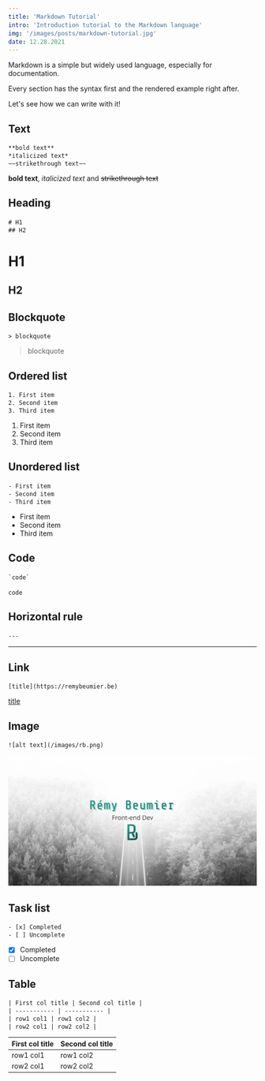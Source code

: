 ```yaml
---
title: 'Markdown Tutorial'
intro: 'Introduction tutorial to the Markdown language'
img: '/images/posts/markdown-tutorial.jpg'
date: 12.28.2021
---
```


Markdown is a simple but widely used language, especially for documentation.

Every section has the syntax first and the rendered example right after. 

Let's see how we can write with it!

## Text
```
**bold text**
*italicized text*
~~strikethrough text~~
```
**bold text**, *italicized text* and ~~strikethrough text~~

## Heading
```
# H1
## H2
```
# H1
## H2

## Blockquote
```
> blockquote
```
> blockquote

## Ordered list
```
1. First item
2. Second item
3. Third item
```
1. First item
2. Second item
3. Third item

## Unordered list
```
- First item
- Second item
- Third item
```
- First item
- Second item
- Third item

## Code
```
`code`
```
`code`

## Horizontal rule
```
---
```
---

## Link
```
[title](https://remybeumier.be)
```
[title](https://remybeumier.be)

## Image
```
![alt text](/images/rb.png)
```
![alt text](/images/rb.png)

## Task list
```
- [x] Completed
- [ ] Uncomplete
```
- [x] Completed
- [ ] Uncomplete

## Table
```
| First col title | Second col title |
| ----------- | ----------- |
| row1 col1 | row1 col2 |
| row2 col1 | row2 col2 |
```
| First col title | Second col title |
| ----------- | ----------- |
| row1 col1 | row1 col2 |
| row2 col1 | row2 col2 |

